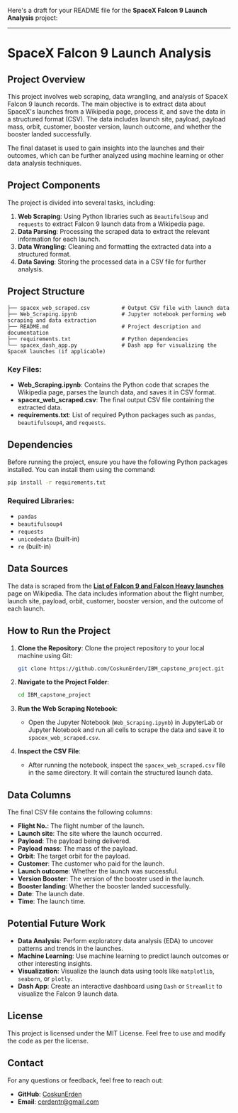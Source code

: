 Here's a draft for your README file for the **SpaceX Falcon 9 Launch Analysis** project:

---

# SpaceX Falcon 9 Launch Analysis

## Project Overview

This project involves web scraping, data wrangling, and analysis of SpaceX Falcon 9 launch records. The main objective is to extract data about SpaceX's launches from a Wikipedia page, process it, and save the data in a structured format (CSV). The data includes launch site, payload, payload mass, orbit, customer, booster version, launch outcome, and whether the booster landed successfully.

The final dataset is used to gain insights into the launches and their outcomes, which can be further analyzed using machine learning or other data analysis techniques.

## Project Components

The project is divided into several tasks, including:
1. **Web Scraping**: Using Python libraries such as `BeautifulSoup` and `requests` to extract Falcon 9 launch data from a Wikipedia page.
2. **Data Parsing**: Processing the scraped data to extract the relevant information for each launch.
3. **Data Wrangling**: Cleaning and formatting the extracted data into a structured format.
4. **Data Saving**: Storing the processed data in a CSV file for further analysis.

## Project Structure

```
├── spacex_web_scraped.csv          # Output CSV file with launch data
├── Web_Scraping.ipynb              # Jupyter notebook performing web scraping and data extraction
├── README.md                       # Project description and documentation
├── requirements.txt                # Python dependencies
└── spacex_dash_app.py              # Dash app for visualizing the SpaceX launches (if applicable)
```

### Key Files:
- **Web_Scraping.ipynb**: Contains the Python code that scrapes the Wikipedia page, parses the launch data, and saves it in CSV format.
- **spacex_web_scraped.csv**: The final output CSV file containing the extracted data.
- **requirements.txt**: List of required Python packages such as `pandas`, `beautifulsoup4`, and `requests`.

## Dependencies

Before running the project, ensure you have the following Python packages installed. You can install them using the command:

```bash
pip install -r requirements.txt
```

### Required Libraries:
- `pandas`
- `beautifulsoup4`
- `requests`
- `unicodedata` (built-in)
- `re` (built-in)

## Data Sources

The data is scraped from the **[List of Falcon 9 and Falcon Heavy launches](https://en.wikipedia.org/wiki/List_of_Falcon_9_and_Falcon_Heavy_launches)** page on Wikipedia. The data includes information about the flight number, launch site, payload, orbit, customer, booster version, and the outcome of each launch.

## How to Run the Project

1. **Clone the Repository**:
   Clone the project repository to your local machine using Git:
   ```bash
   git clone https://github.com/CoskunErden/IBM_capstone_project.git
   ```

2. **Navigate to the Project Folder**:
   ```bash
   cd IBM_capstone_project
   ```

3. **Run the Web Scraping Notebook**:
   - Open the Jupyter Notebook (`Web_Scraping.ipynb`) in JupyterLab or Jupyter Notebook and run all cells to scrape the data and save it to `spacex_web_scraped.csv`.

4. **Inspect the CSV File**:
   - After running the notebook, inspect the `spacex_web_scraped.csv` file in the same directory. It will contain the structured launch data.

## Data Columns

The final CSV file contains the following columns:

- **Flight No.**: The flight number of the launch.
- **Launch site**: The site where the launch occurred.
- **Payload**: The payload being delivered.
- **Payload mass**: The mass of the payload.
- **Orbit**: The target orbit for the payload.
- **Customer**: The customer who paid for the launch.
- **Launch outcome**: Whether the launch was successful.
- **Version Booster**: The version of the booster used in the launch.
- **Booster landing**: Whether the booster landed successfully.
- **Date**: The launch date.
- **Time**: The launch time.

## Potential Future Work

- **Data Analysis**: Perform exploratory data analysis (EDA) to uncover patterns and trends in the launches.
- **Machine Learning**: Use machine learning to predict launch outcomes or other interesting insights.
- **Visualization**: Visualize the launch data using tools like `matplotlib`, `seaborn`, or `plotly`.
- **Dash App**: Create an interactive dashboard using `Dash` or `Streamlit` to visualize the Falcon 9 launch data.

## License

This project is licensed under the MIT License. Feel free to use and modify the code as per the license.

## Contact

For any questions or feedback, feel free to reach out:

- **GitHub**: [CoskunErden](https://github.com/CoskunErden)
- **Email**: [cerdentr@gmail.com](mailto:cerdentr@gmail.com)



